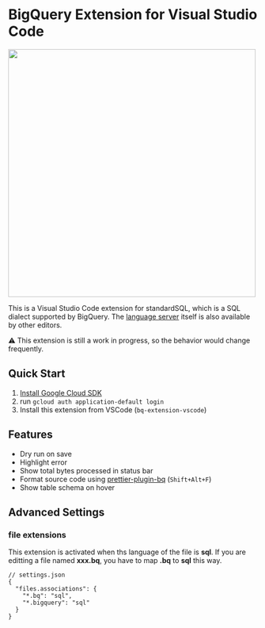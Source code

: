 # BigQuery Extension for Visual Studio Code
<img src="https://user-images.githubusercontent.com/26474260/128605753-b1596da9-eee2-4f84-b121-cda73d06aa19.png" width=500px>

This is a Visual Studio Code extension for standardSQL, which is a SQL dialect supported by BigQuery.
The [language server](https://github.com/dr666m1/project_bq_extension_vscode/tree/main/server) itself is also available by other editors.

⚠️ This extension is still a work in progress, so the behavior would change frequently.

## Quick Start
1. [Install Google Cloud SDK](https://cloud.google.com/sdk/docs/install)
2. run `gcloud auth application-default login`
3. Install this extension from VSCode (`bq-extension-vscode`)

## Features
- Dry run on save
- Highlight error
- Show total bytes processed in status bar
- Format source code using [prettier-plugin-bq](https://github.com/dr666m1/project_prettier_bq) (`Shift+Alt+F`)
- Show table schema on hover

## Advanced Settings
### file extensions
This extension is activated when ths language of the file is **sql**.
If you are editting a file named **xxx.bq**, you have to map **.bq** to **sql** this way.

```
// settings.json
{
  "files.associations": {
    "*.bq": "sql",
    "*.bigquery": "sql"
  }
}
```

